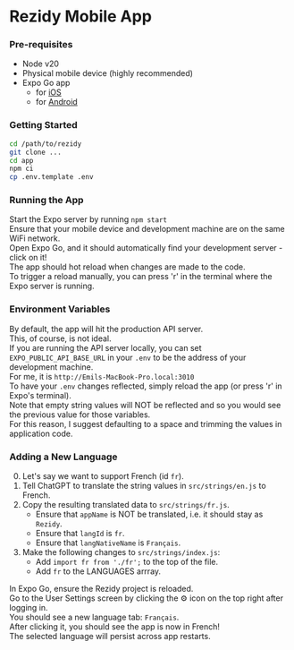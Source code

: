 # Rezidy Mobile App

### Pre-requisites
- Node v20
- Physical mobile device (highly recommended)
- Expo Go app
    - for [iOS](https://apps.apple.com/us/app/expo-go/id982107779)
    - for [Android](https://play.google.com/store/apps/details?id=host.exp.exponent)

### Getting Started
```bash
cd /path/to/rezidy
git clone ...
cd app
npm ci
cp .env.template .env
```

### Running the App
Start the Expo server by running `npm start`  
Ensure that your mobile device and development machine are on the same WiFi network.  
Open Expo Go, and it should automatically find your development server - click on it!  
The app should hot reload when changes are made to the code.  
To trigger a reload manually, you can press 'r' in the terminal where the Expo server is running.  

### Environment Variables
By default, the app will hit the production API server.  
This, of course, is not ideal.  
If you are running the API server locally, you can set `EXPO_PUBLIC_API_BASE_URL` in your `.env` to be the address of your development machine.  
For me, it is `http://Emils-MacBook-Pro.local:3010`  
To have your `.env` changes reflected, simply reload the app (or press 'r' in Expo's terminal).  
Note that empty string values will NOT be reflected and so you would see the previous value for those variables.  
For this reason, I suggest defaulting to a space and trimming the values in application code.  

### Adding a New Language
0. Let's say we want to support French (id `fr`).
1. Tell ChatGPT to translate the string values in `src/strings/en.js` to French.
2. Copy the resulting translated data to `src/strings/fr.js`.
    - Ensure that `appName` is NOT be translated, i.e. it should stay as `Rezidy`.
    - Ensure that `langId` is `fr`.
    - Ensure that `langNativeName` is `Français`.
3. Make the following changes to `src/strings/index.js`:
    - Add `import fr from './fr';` to the top of the file.
    - Add `fr` to the LANGUAGES arrray.

In Expo Go, ensure the Rezidy project is reloaded.  
Go to the User Settings screen by clicking the ⚙️ icon on the top right after logging in.  
You should see a new language tab: `Français`.  
After clicking it, you should see the app is now in French!  
The selected language will persist across app restarts.  
